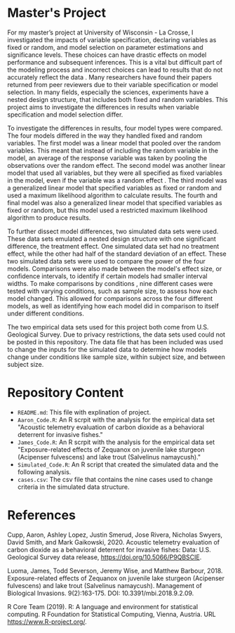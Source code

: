 # Master's Project

For my master’s project at University of Wisconsin - La Crosse, I investigated the impacts of variable specification, declaring variables as fixed or random,  and model selection  on parameter estimations and significance levels. These choices can have drastic effects on model performance and subsequent inferences.  This is a vital but difficult part of the modeling process and incorrect choices can lead to results that do not accurately reflect the data . Many researchers have found their papers returned from peer reviewers due to their variable specification or model selection. In many fields, especially the sciences, experiments have a nested design structure, that includes both fixed and random variables. This project aims to investigate the differences in results when variable specification and model selection differ. 

To investigate the differences in results, four model types were compared. The four models differed in the way they handled fixed and random variables. The first model was a linear model that pooled over the random variables. This meant that instead of including the random variable in the model, an average of the response variable was taken by pooling the observations over the random effect. The second model was another linear model that used all variables, but they were all specified as fixed variables in the model, even if the variable was a random effect . The third model was a generalized linear model that specified variables as fixed or random and used a maximum likelihood algorithm to calculate results. The fourth and final model was also a generalized linear model that specified variables as fixed or random, but this model used a restricted maximum likelihood algorithm to produce results.

To further dissect model differences, two simulated data sets were used. These data sets emulated a nested design structure with one significant difference, the treatment effect.  One simulated data set had no treatment effect, while the other had half of the standard deviation of an effect. These two simulated data sets were used to compare the power of the four models. Comparisons were also made between the model's effect size, or confidence intervals,  to identify if certain models had smaller interval widths. To make comparisons by conditions , nine different cases were tested with varying conditions, such as sample size, to assess how each model changed. This allowed for comparisons across the four different models, as well as identifying how each model did in comparison to itself under different conditions.

The two empirical data sets used for this project both come from U.S. Geological Survey. Due to privacy restrictions, the data sets used could not be posted in this repository. The data file that has been included was used to change the inputs for the simulated data to determine how models change under conditions like sample size, within subject size, and between subject size. 



# Repository Content

- `README.md`: This file with explination of project.
- `Aaron_Code.R`: An R scrpit with the analysis for the empirical data set "Acoustic telemetry evaluation of carbon dioxide as a behavioral deterrent for invasive fishes."
- `James_Code.R`: An R scrpit with the analysis for the empirical data set "Exposure-related effects of Zequanox on juvenile lake sturgeon (Acipenser fulvescens) and lake trout (Salvelinus namaycush)."
- `Simulated_Code.R`: An R script that created the simulated data and the following analysis.
- `cases.csv`: The csv file that contains the nine cases used to change criteria in the simulated data structure.


# References

Cupp, Aaron, Ashley Lopez, Justin Smerud, Jose Rivera, Nicholas Swyers, David Smith, and Mark Gaikowski, 2020. Acoustic telemetry evaluation of carbon dioxide as a behavioral deterrent for invasive fishes: Data: U.S. Geological Survey data release, https://doi.org/10.5066/P9QBSCIE.

Luoma, James, Todd Severson, Jeremy Wise, and Matthew Barbour, 2018. Exposure-related effects of Zequanox on juvenile lake sturgeon (Acipenser fulvescens) and lake trout (Salvelinus namaycush). Management of Biological Invasions. 9(2):163-175. DOI: 10.3391/mbi.2018.9.2.09. 

R Core Team (2019). R: A language and environment for statistical computing. R Foundation for Statistical Computing, Vienna, Austria. URL https://www.R-project.org/.
